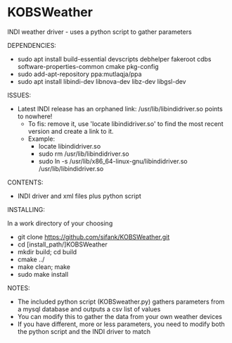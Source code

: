 # KOBSWeather
INDI weather driver - uses a python script to gather parameters

DEPENDENCIES:

- sudo apt install build-essential devscripts debhelper fakeroot cdbs software-properties-common cmake pkg-config
- sudo add-apt-repository ppa:mutlaqja/ppa 
- sudo apt install libindi-dev libnova-dev libz-dev libgsl-dev

ISSUES:
- Latest INDI release has an orphaned link:  /usr/lib/libindidriver.so points to nowhere!
  - To fis: remove it, use 'locate libindidriver.so' to find the most recent version and create a link to it.
  - Example: 
    - locate libindidriver.so 
    - sudo rm /usr/lib/libindidriver.so
    - sudo ln -s /usr/lib/x86_64-linux-gnu/libindidriver.so   /usr/lib/libindidriver.so

CONTENTS:

- INDI driver and xml files plus python script

INSTALLING:

In a work directory of your choosing

- git clone https://github.com/sifank/KOBSWeather.git
- cd [install_path/]KOBSWeather
- mkdir build; cd build
- cmake ../
- make clean; make
- sudo make install

NOTES:
- The included python script (KOBSweather.py) gathers parameters from a mysql database and outputs a csv list of values
- You can modify this to gather the data from your own weather devices
- If you have different, more or less parameters, you need to modify both the python script and the INDI driver to match
